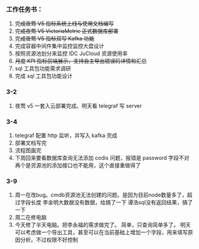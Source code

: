 ### 工作任务书：

1. ~~完成夜莺 V5 指标系统上线与使用文档编写~~
2. ~~完成夜莺 V5 VictoriaMetric 正式数据库部署~~
3. ~~完成夜莺 V5 指标双写 Kafka 功能~~
4. 完成容器中间件集中监控监控大盘设计
5. 按照资源池划分来监控 IDC JuCloud 资源使用率
6. ~~月度 KPI 指标前端展示，支持自主导出错误码详情和汇总~~
7. sql 工具包功能需求调研
8. 完成 sql 工具包功能设计

### 3-2

1. 夜莺 v5 一套入云部署完成。明天看 telegraf 写 server

### 3-4

1. telegraf 配置 http 监听，并写入 kafka 完成
2. 部署文档写完
3. 流程图画完
4. 下周回来要看数据库查询无法添加 codis 问题，报错是 password 字段不对
   再个是资源池的添加接口也不能用，这个直接重做得了

### 3-9

1. 周一在改bug。cmdb资源池无法创建的问题。是因为目前node数量多了，超过字段长度
李金明大数据没有数据，给搞了一下
谭浩sql没有返回结果，搞了一下
2. 周二在修电脑
3. 今天修了半天电脑。把李永福的需求做完了。
简单，只查询简单多了。
明天可以考虑做一个导出工具，甚至可以在当前基础上增加一个字段，用来填写原因分析。不过权限不好控制
